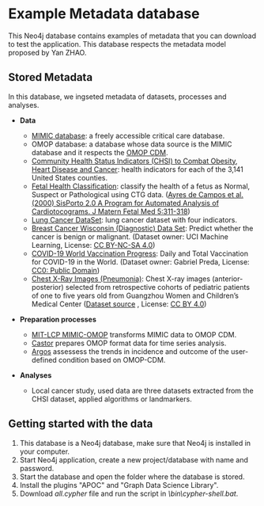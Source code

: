 # Example Metadata database

This Neo4j database contains examples of metadata that you can download to test the application. This database respects the metadata model proposed by Yan ZHAO.

## Stored Metadata

In this database, we ingseted metadata of datasets, processes and analyses.

- **Data**
    - [MIMIC database](https://mimic.physionet.org/): a freely accessible critical care database.
    - OMOP database: a database whose data source is the MIMIC database and it respects the [OMOP CDM](https://www.ohdsi.org/data-standardization/the-common-data-model/).
    - [Community Health Status Indicators (CHSI) to Combat Obesity, Heart Disease and Cancer](https://healthdata.gov/dataset/community-health-status-indicators-chsi-combat-obesity-heart-disease-and-cancer): health indicators for each of the 3,141 United States counties.
    - [Fetal Health Classification](https://www.kaggle.com/andrewmvd/fetal-health-classification): classify the health of a fetus as Normal, Suspect or Pathological using CTG data. ([Ayres de Campos et al. (2000) SisPorto 2.0 A Program for Automated Analysis of Cardiotocograms. J Matern Fetal Med 5:311-318](https://onlinelibrary.wiley.com/doi/10.1002/1520-6661(200009/10)9:5%3C311::AID-MFM12%3E3.0.CO;2-9))
    - [Lung Cancer DataSet](https://www.kaggle.com/yusufdede/lung-cancer-dataset): lung cancer dataset with four indicators.
    - [Breast Cancer Wisconsin (Diagnostic) Data Set](https://www.kaggle.com/uciml/breast-cancer-wisconsin-data): Predict whether the cancer is benign or malignant. (Dataset owner: UCI Machine Learning, License: [CC BY-NC-SA 4.0](https://creativecommons.org/licenses/by-nc-sa/4.0/))
    - [COVID-19 World Vaccination Progress](https://www.kaggle.com/gpreda/covid-world-vaccination-progress): Daily and Total Vaccination for COVID-19 in the World. (Dataset owner: Gabriel Preda, License: [CC0: Public Domain](https://creativecommons.org/publicdomain/zero/1.0/))
    - [Chest X-Ray Images (Pneumonia)](https://www.kaggle.com/paultimothymooney/chest-xray-pneumonia): Chest X-ray images (anterior-posterior) selected from retrospective cohorts of pediatric patients of one to five years old from Guangzhou Women and Children’s Medical Center ([Dataset source](https://data.mendeley.com/datasets/rscbjbr9sj/2) , License: [CC BY 4.0](https://creativecommons.org/licenses/by/4.0/))


- **Preparation processes**
    - [MIT-LCP MIMIC-OMOP](https://github.com/MIT-LCP/mimic-omop) transforms MIMIC data to OMOP CDM.
    - [Castor](https://github.com/OHDSI/Castor) prepares OMOP format data for time series analysis.
    - [Argos](https://github.com/OHDSI/Argos) assessess the trends in incidence and outcome of the user-defined condition based on OMOP-CDM.
- **Analyses**
    - Local cancer study, used data are three datasets extracted from the CHSI dataset, applied algorithms or landmarkers.

## Getting started with the data

1. This database is a Neo4j database, make sure that Neo4j is installed in your computer.
2. Start Neo4j application, create a new project/database with name and password.
3. Start the database and open the folder where the database is stored.
4. Install the plugins "APOC" and "Graph Data Science Library".
5. Download *all.cypher* file and run the script in *\bin\cypher-shell.bat*.


